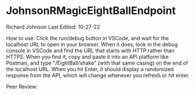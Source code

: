 # JohnsonRMagicEightBallEndpoint
Richard Johnson
Last Edited: 10-27-22

How to use:
Click the run/debug button in VSCode, and wait for the localhost URL to open in your browser. When it does, look in the debug console in VSCode and find the URL that starts with HTTP rather than HTTPS. When you find it, copy and paste it into an API platform like Postman, and type "/EightBall/shake" (with that same casing) on the end of the localhost URL. When you hit Enter, it should display a randomized response from the API, which will change whenever you refresh or hit enter.

Peer Review: 
